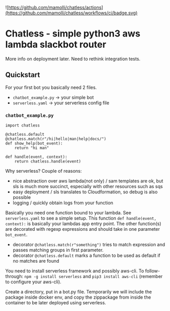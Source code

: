 ![https://github.com/mamolli/chatless/actions](https://github.com/mamolli/chatless/workflows/ci/badge.svg) 
# Chatless - simple python3 aws lambda slackbot router

More info on deployment later. Need to rethink integration tests.

## Quickstart

For your first bot you basically need 2 files.
* `chatbot_example.py` -> your simple bot
* `serverless.yaml` -> your serverless config file

### `chatbot_example.py`
```
import chatless

@chatless.default
@chatless.match(r"/hi|hello|man|help|docs/")
def show_help(bot_event):
    return "hi man"

def handle(event, context):
    return chatless.handle(event)

```

Why serverless?
Couple of reasons:
 - nice abstraction over aws lambda(not only) / sam templates are ok, but sls is much more succinct, especially with other resources such as sqs
 - easy deployment / sls translates to Cloudformation, so debug is also possible
 - logging / quickly obtain logs from your function


Basically you need one function bound to your lambda.
See `serverless.yaml` to see a simple setup.
This function `def handle(event, context):` is basically your lambdas app entry point.
The other function(s) are decorated with regexp expressions and should take in one parameter `bot_event`.
* decorator `@chatless.match(r"something")` tries to match expression and passes matching groups in first parameter.
* decorator `@chatless.default` marks a function to be used as default if no matches are found


You need to install serverless framework and possibly aws-cli.
To follow-through:
`npm -g install serverless` and `pip3 install aws-cli` (remember to configure your aws-cli).

Create a directory, put in a bot.py file.
Temporarily we will include the package inside docker env, and copy the zippackage from inside the container to be later deployed using serverless.
